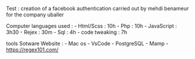 Test : creation of a facebook authentication
carried out by mehdi benameur for the company uballer

Computer languages used :
    - Html/Scss     : 10h
    - Php           : 10h
    - JavaScript    : 3h30
    - Rejex         : 30m
    - Sql           : 4h
    - code tweaking : 7h

tools Sotware Website :
    - Mac os 
    - VsCode
    - PostgreSQL
    - Mamp
    - https://regex101.com/














